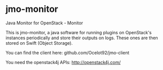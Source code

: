 # jmo-monitor
Java Monitor for OpenStack - Monitor

This is jmo-monitor, a java software for running plugins on OpenStack's instances periodically and store their outputs on logs. These ones are then stored on Swift (Object Storage).

You can find the client here: github.com/Ocelot92/jmo-client

You need the openstack4j APIs: http://openstack4j.com/
